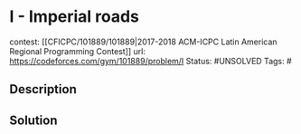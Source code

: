 # I - Imperial roads

contest: [[CFICPC/101889/101889|2017-2018 ACM-ICPC Latin American Regional Programming Contest]]
url: https://codeforces.com/gym/101889/problem/I
Status: #UNSOLVED
Tags: #

## Description

## Solution

